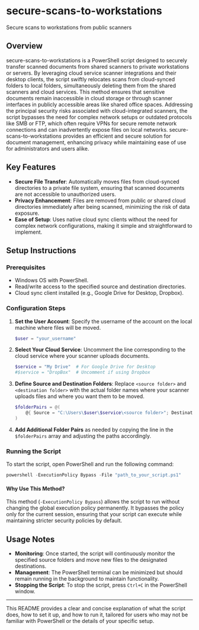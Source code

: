 # secure-scans-to-workstations
Secure scans to workstations from public scanners

## Overview

secure-scans-to-workstations is a PowerShell script designed to securely transfer scanned documents from shared scanners to private workstations or servers. By leveraging cloud service scanner integrations and their desktop clients, the script swiftly relocates scans from cloud-synced folders to local folders, simultaneously deleting them from the shared scanners and cloud services. This method ensures that sensitive documents remain inaccessible in cloud storage or through scanner interfaces in publicly accessible areas like shared office spaces. Addressing the principal security risks associated with cloud-integrated scanners, the script bypasses the need for complex network setups or outdated protocols like SMB or FTP, which often require VPNs for secure remote network connections and can inadvertently expose files on local networks. secure-scans-to-workstations provides an efficient and secure solution for document management, enhancing privacy while maintaining ease of use for administrators and users alike.

## Key Features

- **Secure File Transfer**: Automatically moves files from cloud-synced directories to a private file system, ensuring that scanned documents are not accessible to unauthorized users.
- **Privacy Enhancement**: Files are removed from public or shared cloud directories immediately after being scanned, minimizing the risk of data exposure.
- **Ease of Setup**: Uses native cloud sync clients without the need for complex network configurations, making it simple and straightforward to implement.

## Setup Instructions

### Prerequisites

- Windows OS with PowerShell.
- Read/write access to the specified source and destination directories.
- Cloud sync client installed (e.g., Google Drive for Desktop, Dropbox).

### Configuration Steps

1. **Set the User Account**: Specify the username of the account on the local machine where files will be moved.

    ```powershell
    $user = "your_username"
    ```

2. **Select Your Cloud Service**: Uncomment the line corresponding to the cloud service where your scanner uploads documents.

    ```powershell
    $service = "My Drive"  # For Google Drive for Desktop
    #$service = "DropBox"  # Uncomment if using Dropbox
    ```

3. **Define Source and Destination Folders**: Replace `<source folder>` and `<destination folder>` with the actual folder names where your scanner uploads files and where you want them to be moved.

    ```powershell
    $folderPairs = @(
        @{ Source = "C:\Users\$user\$service\<source folder>"; Destination = "C:\Users\$user\<destination folder>" },
    )
    ```

4. **Add Additional Folder Pairs** as needed by copying the line in the `$folderPairs` array and adjusting the paths accordingly.

### Running the Script

To start the script, open PowerShell and run the following command:

```powershell
powershell -ExecutionPolicy Bypass -File "path_to_your_script.ps1"
```

#### Why Use This Method?

This method (`-ExecutionPolicy Bypass`) allows the script to run without changing the global execution policy permanently. It bypasses the policy only for the current session, ensuring that your script can execute while maintaining stricter security policies by default.

## Usage Notes

- **Monitoring**: Once started, the script will continuously monitor the specified source folders and move new files to the designated destinations.
- **Management**: The PowerShell terminal can be minimized but should remain running in the background to maintain functionality.
- **Stopping the Script**: To stop the script, press `Ctrl+C` in the PowerShell window.

---

This README provides a clear and concise explanation of what the script does, how to set it up, and how to run it, tailored for users who may not be familiar with PowerShell or the details of your specific setup.
